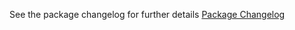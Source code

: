 See the package changelog for further details
[Package Changelog](.\Packages\com.endava.uxmlbindinggenerator\CHANGELOG.md)
